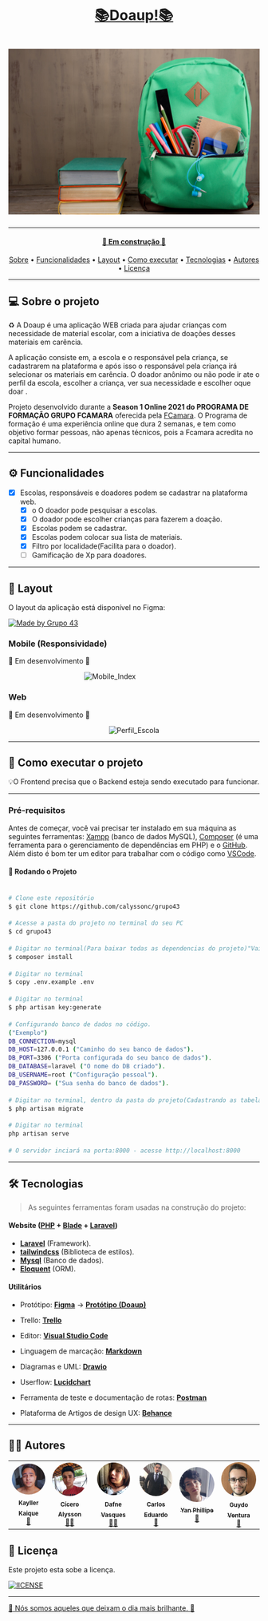 
<h1 align="center">
<a href="http://rafaux.com/jobs/doaup/public/dashboard">
   📚Doaup!📚
</h1>



<h1 align="center">
    <img alt="Doaup_Banner" title="Doaup_Banner" src="public\image\Banner_inicial.jpg" />
</h1>

---

<h4 align="center"> 
  <a href="http://rafaux.com/jobs/doaup/public/dashboard">
	🚧  Em construção 🚧
</h4>

<p align="center">
 <a href="#-Sobre-o-projeto">Sobre</a> •
 <a href="#%EF%B8%8F-funcionalidades">Funcionalidades</a> •
 <a href="#-Layout">Layout</a> • 
 <a href="#-Como-executar-o-projeto">Como executar</a> • 
 <a href="#-Tecnologias">Tecnologias</a> • 
 <a href="#-Autores">Autores</a> • 
 <a href="#user-content--licença">Licença</a>
</p>

---

## 💻 Sobre o projeto

♻️  A Doaup é uma aplicação WEB criada para ajudar crianças com necessidade de material escolar, com a iniciativa de doações desses materiais em carência.

 A aplicação consiste em, a escola e o responsável pela criança, se cadastrarem na plataforma e após isso o responsável pela criança irá selecionar os  materiais em carência. O doador anônimo ou não pode ir ate o perfil da escola, escolher a criança, ver sua necessidade e escolher oque doar . 


Projeto desenvolvido durante a **Season 1 Online 2021 do PROGRAMA DE FORMAÇÃO GRUPO FCAMARA** oferecida pela [FCamara](https://www.fcamara.com.br/).
O Programa de formação é uma experiência online que dura 2 semanas, e tem como  objetivo formar pessoas, não apenas técnicos, pois a Fcamara acredita no capital humano.

---

## ⚙️ Funcionalidades

- [x] Escolas, responsáveis e doadores podem se cadastrar na plataforma web.
  - [x] o
  O doador pode pesquisar a escolas.
  - [x] O doador pode escolher crianças para fazerem a doação.
  - [x] Escolas podem se cadastrar.
  - [x] Escolas podem colocar sua lista de materiais.
  - [x] Filtro por localidade(Facilita para o doador).
  - [ ] Gamificação de Xp para doadores. 

---

## 🎨 Layout

O layout da aplicação está disponível no Figma:

<a href="https://www.figma.com/file/3ICXPDFiph0syb2LbamKxE/Hackathon?node-id=127%3A1551">
  <img alt="Made by Grupo 43" src="https://img.shields.io/badge/Acessar%20Layout%20-Figma-%2304D361?color=orange&style=plastic">
</a>


### Mobile (Responsividade)
🚧 Em desenvolvimento 🚧

<p align="top"style="display: flex; align-items: flex-start; justify-content: center;">
  <img alt="Mobile_Index" title="Mobile_Index" src="public\image\MobileDoaup.gif"width="200" >


</p>

### Web

🚧 Em desenvolvimento 🚧

<p align="center" style="display: flex; align-items: flex-start; justify-content: center;">

  <img alt="Perfil_Escola" title="Perfil_Escola" src="public\image\WebDoaup.gif" width="">


---

## 🚀 Como executar o projeto

💡O Frontend precisa que o Backend esteja sendo executado para funcionar.

---

### Pré-requisitos

Antes de começar, você vai precisar ter instalado em sua máquina as seguintes ferramentas:
[Xampp](https://www.apachefriends.org/pt_br/index.html) (banco de dados MySQL), [Composer](https://getcomposer.org/) (é uma ferramenta para o gerenciamento de dependências em PHP) e o [GitHub](https://github.com/). 
Além disto é bom ter um editor para trabalhar com o código como [VSCode](https://code.visualstudio.com/).

#### 🎲 Rodando o Projeto 

```bash

# Clone este repositório
$ git clone https://github.com/calyssonc/grupo43

# Acesse a pasta do projeto no terminal do seu PC
$ cd grupo43

# Digitar no terminal(Para baixar todas as dependencias do projeto)"Vai demorar um pouco".
$ composer install

# Digitar no terminal
$ copy .env.example .env

# Digitar no terminal
$ php artisan key:generate

# Configurando banco de dados no código.
("Exemplo")
DB_CONNECTION=mysql
DB_HOST=127.0.0.1 ("Caminho do seu banco de dados").
DB_PORT=3306 ("Porta configurada do seu banco de dados").
DB_DATABASE=laravel ("O nome do DB criado").
DB_USERNAME=root ("Configuração pessoal").
DB_PASSWORD= ("Sua senha do banco de dados").

# Digitar no terminal, dentro da pasta do projeto(Cadastrando as tabelas e relacionamentos no DB)
$ php artisan migrate

# Digitar no terminal
php artisan serve

# O servidor inciará na porta:8000 - acesse http://localhost:8000

```


---

## 🛠 Tecnologias

> As seguintes ferramentas foram usadas na construção do projeto:

#### **Website**  ([PHP]()  +  [Blade]() + [Laravel]())

-   **[Laravel](https://laravel.com/)** (Framework).
-   **[tailwindcss](https://tailwindcss.com/)** (Biblioteca de estilos).
-   **[Mysql](https://www.mysql.com/)** (Banco de dados).
-   **[Eloquent](https://laravel.com/docs/5.0/eloquent)** (ORM).

#### **Utilitários**

-   Protótipo:  **[Figma](https://www.figma.com/)**  →  **[Protótipo (Doaup)](https://www.figma.com/file/3ICXPDFiph0syb2LbamKxE/Hackathon?node-id=127%3A1551)**

-   Trello:  **[Trello](https://trello.com/b/CmdF2Q6t/dev)**
-   Editor:  **[Visual Studio Code](https://code.visualstudio.com/)** 
-   Linguagem de marcação: **[Markdown](https://docs.pipz.com/central-de-ajuda/learning-center/guia-basico-de-markdown#open)**
-   Diagramas e UML:  **[Drawio](https://drive.google.com/file/d/1jb0uTJ3C2xzzjFBaJ_n0w4e7omlB2vtf/view?pli=1)**
-   Userflow:  **[Lucidchart](https://lucid.app/lucidchart/52921965-3807-456f-b99e-866596fe45b5/edit?shared=true&page=0_0#)**
-   Ferramenta de teste e documentação de rotas:  **[Postman](https://documenter.getpostman.com/view/15121348/TzCQc76w)**
-   Plataforma de Artigos de design UX:  **[Behance](https://www.behance.net/gallery/116822585/Artigo-DoaUP-Hackathon-FCamara-2021)**


---

## 👨‍💻 Autores
<table>
  <tr>
    <td align="center"><a href="https://www.linkedin.com/in/kayller-kaique/"><img style="border-radius: 50%;" src="public\image\Autores\Kayller.jpeg" width="100px;" alt=""/><br /><sub><b>Kayller Kaique</b></sub></a><br /><a href="https://www.linkedin.com/in/kayller-kaique/" title="Kayller_Perfil">🦥</a></td>
    <td align="center"><a href="https://www.linkedin.com/in/alyssondesenvolvimentoandroid/"><img style="border-radius: 50%;" src="public\image\Autores\Cicero.png" width="100px;" alt=""/><br /><sub><b>Cícero Alysson</b></sub></a><br /><a href="https://www.linkedin.com/in/alyssondesenvolvimentoandroid/" title="Cicero_Perfil">🧟‍♂️</a></td>
    <td align="center"><a href="https://www.linkedin.com/in/dafne-vasques-970175147/"><img style="border-radius: 50%;" src="public\image\Autores\Dafne.png" width="110px;" alt=""/><br /><sub><b>Dafne Vasques</b></sub></a><br /><a href="https://www.linkedin.com/in/dafne-vasques-970175147/" title="Dafne_Perfil">👨‍🚀</a>  <a href="https://www.linkedin.com/in/dafne-vasques-970175147/"</a></td> 
    <td align="center"><a href="https://www.linkedin.com/in/carlos-eduardo-martins-filho-8a38b3174/"><img style="border-radius: 50%;" src="public\image\Autores\Kadu.png" width="90px;" alt=""/><br /><sub><b>Carlos Eduardo</b></sub></a><br /><a href="https://www.linkedin.com/in/carlos-eduardo-martins-filho-8a38b3174/" title="Carlos_Perfil">👾</a></td>
    <td align="center"><a href="https://www.linkedin.com/in/yan-phillipe-silva-de-barros-820aa1ba/"><img style="border-radius: 50%;" src="public\image\Autores\Yan.png" width="105px;" alt=""/><br /><sub><b>Yan Phillipe</b></sub></a><br /><a href="https://www.linkedin.com/in/yan-phillipe-silva-de-barros-820aa1ba/" title="Yan_Perfil">🚀</a></td>
    <td align="center"><a href="https://www.linkedin.com/in/guydo-ventura-b7b60520a/"><img style="border-radius: 50%;" src="public\image\Autores\Guydo Ventura.png" width="100px;" alt=""/><br /><sub><b>Guydo Ventura</b></sub></a><br /><a href="https://www.linkedin.com/in/guydo-ventura-b7b60520a/" title="Guydo_Perfil">👾</a></td>

  </tr>
</table>

## 📝 Licença

Este projeto esta sobe a licença.
<p align="">
  <a href="https://github.com/calyssonc/grupo43/blob/DEV/LICENSE">
  <img alt="lICENSE" src="https://img.shields.io/github/license/calyssonc/grupo43?color=orange&style=plastic">
</p>

---

🧡 Nós somos aqueles que deixam o dia mais brilhante. 🧡 
<a href="https://github.com/calyssonc/grupo43/blob/DEV/LICENSE">